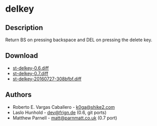 delkey
======

Description
-----------

Return BS on pressing backspace and DEL on pressing the delete key.

Download
--------

* [st-delkey-0.6.diff](st-delkey-0.6.diff)
* [st-delkey-0.7.diff](st-delkey-0.7.diff)
* [st-delkey-20160727-308bfbf.diff](st-delkey-20160727-308bfbf.diff)

Authors
-------

* Roberto E. Vargas Caballero - <k0ga@shike2.com>
* Laslo Hunhold - <dev@frign.de> (0.6, git ports)
* Matthew Parnell - <matt@parnmatt.co.uk> (0.7 port)
